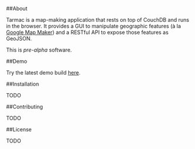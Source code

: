 ##About

Tarmac is a map-making application that rests on top of CouchDB and runs in the browser. It provides a GUI to manipulate geographic features (à la [Google Map Maker](http://www.google.com/mapmaker)) and a RESTful API to expose those features as GeoJSON.

This is *pre-alpha* software.

##Demo

Try the latest demo build [here](http://christophercliff.iriscouch.com/tarmac/_design/tarmac/index.html).

##Installation

TODO

##Contributing

TODO

##License

TODO